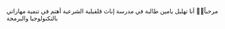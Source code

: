 مرحباً👋🏻
أنا تهليل يامين 
طالبة في مدرسة إناث قلقيلية الشرعية 
أهتم في تنمية مهاراتي بالتكنولوجيا والبرمجة

